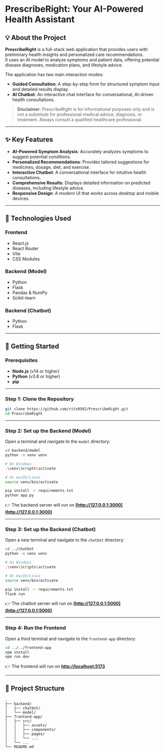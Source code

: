 # PrescribeRight: Your AI-Powered Health Assistant

## 💡 About the Project
**PrescribeRight** is a full-stack web application that provides users with preliminary health insights and personalized care recommendations.  
It uses an AI model to analyze symptoms and patient data, offering potential disease diagnoses, medication plans, and lifestyle advice.  

The application has two main interaction modes:
- **Guided Consultation**: A step-by-step form for structured symptom input and detailed results display.  
- **AI Chatbot**: An interactive chat interface for conversational, AI-driven health consultations.  

> **Disclaimer**: PrescribeRight is for informational purposes only and is not a substitute for professional medical advice, diagnosis, or treatment. Always consult a qualified healthcare professional.

---

## ✨ Key Features
- **AI-Powered Symptom Analysis**: Accurately analyzes symptoms to suggest potential conditions.  
- **Personalized Recommendations**: Provides tailored suggestions for medicines, dosage, diet, and exercise.  
- **Interactive Chatbot**: A conversational interface for intuitive health consultations.  
- **Comprehensive Results**: Displays detailed information on predicted diseases, including lifestyle advice.  
- **Responsive Design**: A modern UI that works across desktop and mobile devices.  

---

## 🚀 Technologies Used
### Frontend
- React.js  
- React Router  
- Vite  
- CSS Modules  

### Backend (Model)
- Python  
- Flask  
- Pandas & NumPy  
- Scikit-learn  

### Backend (Chatbot)
- Python  
- Flask  

---

## 🔧 Getting Started

### Prerequisites
- **Node.js** (v14 or higher)  
- **Python** (v3.8 or higher)  
- **pip**

---

### Step 1: Clone the Repository
```bash
git clone https://github.com/ritz0502/PrescribeRight.git
cd PrescribeRight
````

---

### Step 2: Set up the Backend (Model)

Open a terminal and navigate to the `model` directory:

```bash
cd backend/model
python -m venv venv

# On Windows
.\venv\Scripts\activate

# On macOS/Linux
source venv/bin/activate

pip install -r requirements.txt
python app.py
```

👉 The backend server will run on **[http://127.0.0.1:3000](http://127.0.0.1:3000)**

---

### Step 3: Set up the Backend (Chatbot)

Open a new terminal and navigate to the `chatbot` directory:

```bash
cd ../chatbot
python -m venv venv

# On Windows
.\venv\Scripts\activate

# On macOS/Linux
source venv/bin/activate

pip install -r requirements.txt
flask run
```

👉 The chatbot server will run on **[http://127.0.0.1:5000](http://127.0.0.1:5000)**

---

### Step 4: Run the Frontend

Open a third terminal and navigate to the `frontend-app` directory:

```bash
cd ../../frontend-app
npm install
npm run dev
```

👉 The frontend will run on **[http://localhost:5173](http://localhost:5173)**

---

## 📁 Project Structure

```
.
├── backend/
│   ├── chatbot/
│   └── model/
├── frontend-app/
│   ├── src/
│   │   ├── assets/
│   │   ├── components/
│   │   ├── pages/
│   │   └── ...
│   └── ...
└── README.md
```

